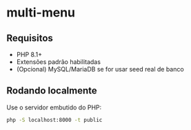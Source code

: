 # multi-menu


## Requisitos

- PHP 8.1+  
- Extensões padrão habilitadas  
- (Opcional) MySQL/MariaDB se for usar seed real de banco

## Rodando localmente

Use o servidor embutido do PHP:

```bash
php -S localhost:8000 -t public
